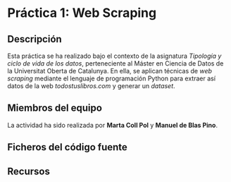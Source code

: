 # Práctica 1: Web Scraping

## Descripción

Esta práctica se ha realizado bajo el contexto de la asignatura _Tipología y ciclo de vida de los datos_, perteneciente al Máster en Ciencia de Datos de la Universitat Oberta de Catalunya. En ella, se aplican técnicas de _web scraping_ mediante el lenguaje de programación Python para extraer así datos de la web _todostuslibros.com_ y generar un _dataset_.

## Miembros del equipo

La actividad ha sido realizada por **Marta Coll Pol** y **Manuel de Blas Pino**.

## Ficheros del código fuente

## Recursos

